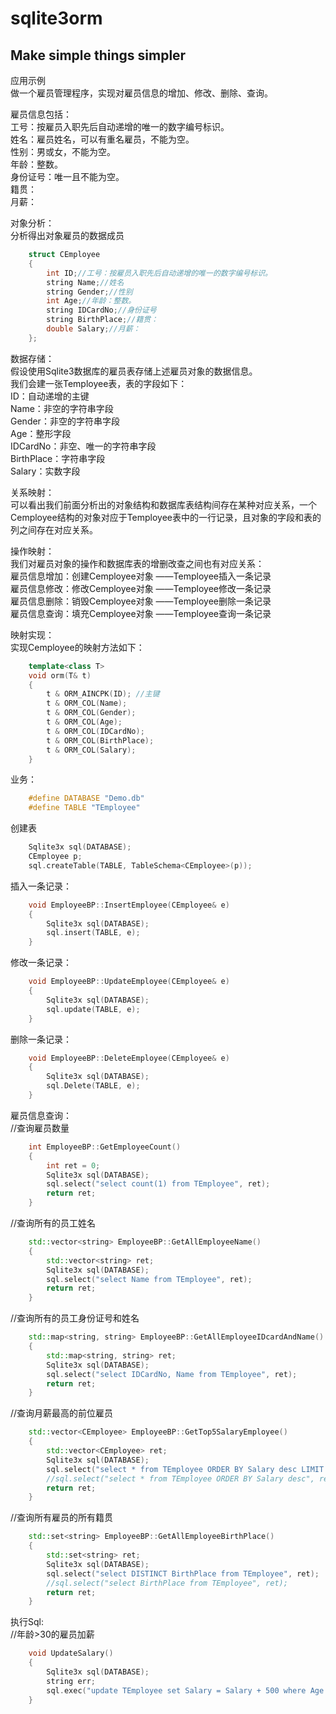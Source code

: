 sqlite3orm
==========
Make simple things simpler
---------
应用示例  
做一个雇员管理程序，实现对雇员信息的增加、修改、删除、查询。  

雇员信息包括：  
工号：按雇员入职先后自动递增的唯一的数字编号标识。  
姓名：雇员姓名，可以有重名雇员，不能为空。  
性别：男或女，不能为空。  
年龄：整数。  
身份证号：唯一且不能为空。  
籍贯：  
月薪：  

对象分析：  
分析得出对象雇员的数据成员 
```cpp 
	struct CEmployee   
	{  
		int ID;//工号：按雇员入职先后自动递增的唯一的数字编号标识。  
		string Name;//姓名  
		string Gender;//性别  
		int Age;//年龄：整数。  
		string IDCardNo;//身份证号  
		string BirthPlace;//籍贯：  
		double Salary;//月薪：  
	}; 
``` 
数据存储：  
假设使用Sqlite3数据库的雇员表存储上述雇员对象的数据信息。  
我们会建一张Temployee表，表的字段如下：  
ID：自动递增的主键  
Name：非空的字符串字段  
Gender：非空的字符串字段  
Age：整形字段  
IDCardNo：非空、唯一的字符串字段  
BirthPlace：字符串字段  
Salary：实数字段  

关系映射：  
可以看出我们前面分析出的对象结构和数据库表结构间存在某种对应关系，一个Cemployee结构的对象对应于Temployee表中的一行记录，且对象的字段和表的列之间存在对应关系。  

操作映射：  
我们对雇员对象的操作和数据库表的增删改查之间也有对应关系：	  
雇员信息增加：创建Cemployee对象 ——Temployee插入一条记录  
雇员信息修改：修改Cemployee对象 ——Temployee修改一条记录  
雇员信息删除：销毁Cemployee对象 ——Temployee删除一条记录  
雇员信息查询：填充Cemployee对象 ——Temployee查询一条记录  

映射实现：  
实现Cemployee的映射方法如下：  
```cpp 
	template<class T>  
	void orm(T& t)  
	{  
		t & ORM_AINCPK(ID);	//主键  
		t & ORM_COL(Name);  
		t & ORM_COL(Gender);  	
		t & ORM_COL(Age);  
		t & ORM_COL(IDCardNo);  
		t & ORM_COL(BirthPlace);  
		t & ORM_COL(Salary);  
	}  
```
业务：  
```cpp 
	#define DATABASE "Demo.db"  
	#define TABLE "TEmployee"  
```
创建表  
```cpp 
	Sqlite3x sql(DATABASE);  
	CEmployee p;  
	sql.createTable(TABLE, TableSchema<CEmployee>(p)); 
``` 

插入一条记录：  
```cpp 
	void EmployeeBP::InsertEmployee(CEmployee& e)  
	{  
		Sqlite3x sql(DATABASE);  
		sql.insert(TABLE, e);  
	}  
```

修改一条记录： 
```cpp  
	void EmployeeBP::UpdateEmployee(CEmployee& e)  
	{  
		Sqlite3x sql(DATABASE);  
		sql.update(TABLE, e);  
	}  
```

删除一条记录：  
```cpp 
	void EmployeeBP::DeleteEmployee(CEmployee& e)  
	{  
		Sqlite3x sql(DATABASE);  
		sql.Delete(TABLE, e);  
	}  
```

雇员信息查询：  
//查询雇员数量 
```cpp  
	int EmployeeBP::GetEmployeeCount()  
	{  
		int ret = 0;  
		Sqlite3x sql(DATABASE);  
		sql.select("select count(1) from TEmployee", ret);  
		return ret;  
	}  
```

//查询所有的员工姓名  
```cpp 
	std::vector<string> EmployeeBP::GetAllEmployeeName()  
	{  
		std::vector<string> ret;  
		Sqlite3x sql(DATABASE);  
		sql.select("select Name from TEmployee", ret);  
		return ret;  
	}  
```

//查询所有的员工身份证号和姓名  
```cpp 
	std::map<string, string> EmployeeBP::GetAllEmployeeIDcardAndName()  
	{  
		std::map<string, string> ret;  
		Sqlite3x sql(DATABASE);  
		sql.select("select IDCardNo, Name from TEmployee", ret);  
		return ret;  
	}  
```

//查询月薪最高的前位雇员  
```cpp 
	std::vector<CEmployee> EmployeeBP::GetTop5SalaryEmployee()  
	{  
		std::vector<CEmployee> ret;  
		Sqlite3x sql(DATABASE);  
		sql.select("select * from TEmployee ORDER BY Salary desc LIMIT 5", ret);  
		//sql.select("select * from TEmployee ORDER BY Salary desc", ret, 5);  
		return ret;  
	} 
``` 

//查询所有雇员的所有籍贯 
```cpp  
	std::set<string> EmployeeBP::GetAllEmployeeBirthPlace()  
	{  
		std::set<string> ret;  
		Sqlite3x sql(DATABASE);  
		sql.select("select DISTINCT BirthPlace from TEmployee", ret);  
		//sql.select("select BirthPlace from TEmployee", ret);  
		return ret;  
	}  
```


执行Sql:  
//年龄>30的雇员加薪  
```cpp 
	void UpdateSalary()  
	{  
		Sqlite3x sql(DATABASE);  
		string err;  
		sql.exec("update TEmployee set Salary = Salary + 500 where Age > 30", err);  
	}  
```